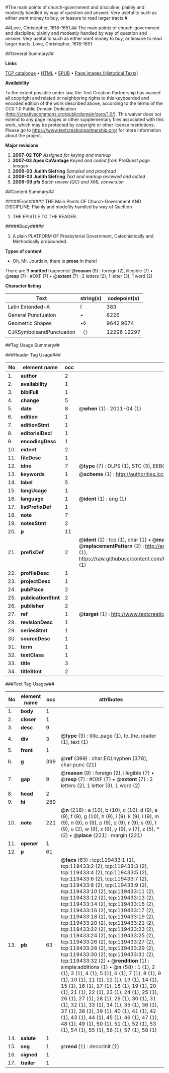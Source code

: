 #The main points of church-government and discipline; plainly and modestly handled by way of question and answer. Very useful to such as either want money to buy, or leasure to read larger tracts.#

##Love, Christopher, 1618-1651.##
The main points of church-government and discipline; plainly and modestly handled by way of question and answer. Very useful to such as either want money to buy, or leasure to read larger tracts.
Love, Christopher, 1618-1651.

##General Summary##

**Links**

[TCP catalogue](http://www.ota.ox.ac.uk/tcp/)  • 
[HTML](http://tei.it.ox.ac.uk/tcp/Texts-HTML/free/A88/A88586.html)  • 
[EPUB](http://tei.it.ox.ac.uk/tcp/Texts-EPUB/free/A88/A88586.epub) • 
[Page images (Historical Texts)](https://historicaltexts.jisc.ac.uk/eebo-99867142e)

**Availability**

To the extent possible under law, the Text Creation Partnership has waived all copyright and related or neighboring rights to this keyboarded and encoded edition of the work described above, according to the terms of the CC0 1.0 Public Domain Dedication (http://creativecommons.org/publicdomain/zero/1.0/). This waiver does not extend to any page images or other supplementary files associated with this work, which may be protected by copyright or other license restrictions. Please go to https://www.textcreationpartnership.org/ for more information about the project.

**Major revisions**

1. __2007-02__ __TCP__ *Assigned for keying and markup*
1. __2007-03__ __Apex CoVantage__ *Keyed and coded from ProQuest page images*
1. __2009-03__ __Judith Siefring__ *Sampled and proofread*
1. __2009-03__ __Judith Siefring__ *Text and markup reviewed and edited*
1. __2009-09__ __pfs__ *Batch review (QC) and XML conversion*

##Content Summary##

#####Front#####
THE Main Points OF Church-Government AND DISCIPLINE; Plainly and modeſtly handled by way of Queſtion
1. THE EPISTLE TO THE READER.

#####Body#####

1. A plain PLATFORM OF Presbyterial Government, Catechistically and Methodically propounded.

**Types of content**

  * Oh, Mr. Jourdain, there is **prose** in there!

There are 9 **omitted** fragments! 
 @__reason__ (9) : foreign (2), illegible (7)  •  @__resp__ (7) : #OXF (7)  •  @__extent__ (7) : 2 letters (2), 1 letter (3), 1 word (2)

**Character listing**


|Text|string(s)|codepoint(s)|
|---|---|---|
|Latin Extended-A|ſ|383|
|General Punctuation|•|8226|
|Geometric Shapes|▪◊|9642 9674|
|CJKSymbolsandPunctuation|〈〉|12296 12297|

##Tag Usage Summary##

###Header Tag Usage###

|No|element name|occ|attributes|
|---|---|---|---|
|1.|__author__|2||
|2.|__availability__|1||
|3.|__biblFull__|1||
|4.|__change__|5||
|5.|__date__|8| @__when__ (1) : 2011-04 (1)|
|6.|__edition__|1||
|7.|__editionStmt__|1||
|8.|__editorialDecl__|1||
|9.|__encodingDesc__|1||
|10.|__extent__|2||
|11.|__fileDesc__|1||
|12.|__idno__|7| @__type__ (7) : DLPS (1), STC (3), EEBO-CITATION (1), PROQUEST (1), VID (1)|
|13.|__keywords__|1| @__scheme__ (1) : http://authorities.loc.gov/ (1)|
|14.|__label__|5||
|15.|__langUsage__|1||
|16.|__language__|1| @__ident__ (1) : eng (1)|
|17.|__listPrefixDef__|1||
|18.|__note__|7||
|19.|__notesStmt__|2||
|20.|__p__|11||
|21.|__prefixDef__|2| @__ident__ (2) : tcp (1), char (1)  •  @__matchPattern__ (2) : ([0-9\-]+):([0-9IVX]+) (1), (.+) (1)  •  @__replacementPattern__ (2) : http://eebo.chadwyck.com/downloadtiff?vid=$1&page=$2 (1), https://raw.githubusercontent.com/textcreationpartnership/Texts/master/tcpchars.xml#$1 (1)|
|22.|__profileDesc__|1||
|23.|__projectDesc__|1||
|24.|__pubPlace__|2||
|25.|__publicationStmt__|2||
|26.|__publisher__|2||
|27.|__ref__|1| @__target__ (1) : http://www.textcreationpartnership.org/docs/. (1)|
|28.|__revisionDesc__|1||
|29.|__seriesStmt__|1||
|30.|__sourceDesc__|1||
|31.|__term__|1||
|32.|__textClass__|1||
|33.|__title__|3||
|34.|__titleStmt__|2||


###Text Tag Usage###

|No|element name|occ|attributes|
|---|---|---|---|
|1.|__body__|1||
|2.|__closer__|1||
|3.|__desc__|9||
|4.|__div__|3| @__type__ (3) : title_page (1), to_the_reader (1), text (1)|
|5.|__front__|1||
|6.|__g__|399| @__ref__ (399) : char:EOLhyphen (378), char:punc (21)|
|7.|__gap__|9| @__reason__ (9) : foreign (2), illegible (7)  •  @__resp__ (7) : #OXF (7)  •  @__extent__ (7) : 2 letters (2), 1 letter (3), 1 word (2)|
|8.|__head__|2||
|9.|__hi__|289||
|10.|__note__|221| @__n__ (218) : a (10), b (10), c (10), d (9), e (9), f (9), g (10), h (9), i (9), k (9), l (9), m (9), n (9), o (9), p (9), q (9), r (9), s (9), t (9), u (2), w (9), x (9), y (9), v (7), z (5), * (2)  •  @__place__ (221) : margin (221)|
|11.|__opener__|1||
|12.|__p__|61||
|13.|__pb__|63| @__facs__ (63) : tcp:119433:1 (1), tcp:119433:2 (2), tcp:119433:3 (2), tcp:119433:4 (2), tcp:119433:5 (2), tcp:119433:6 (2), tcp:119433:7 (2), tcp:119433:8 (2), tcp:119433:9 (2), tcp:119433:10 (2), tcp:119433:11 (2), tcp:119433:12 (2), tcp:119433:13 (2), tcp:119433:14 (2), tcp:119433:15 (2), tcp:119433:16 (2), tcp:119433:17 (2), tcp:119433:18 (2), tcp:119433:19 (2), tcp:119433:20 (2), tcp:119433:21 (2), tcp:119433:22 (2), tcp:119433:23 (2), tcp:119433:24 (2), tcp:119433:25 (2), tcp:119433:26 (2), tcp:119433:27 (2), tcp:119433:28 (2), tcp:119433:29 (2), tcp:119433:30 (2), tcp:119433:31 (2), tcp:119433:32 (2)  •  @__rendition__ (1) : simple:additions (1)  •  @__n__ (58) : 1 (1), 2 (1), 3 (1), 4 (1), 5 (1), 6 (1), 7 (1), 8 (1), 9 (1), 10 (1), 11 (1), 12 (1), 13 (1), 14 (1), 15 (1), 16 (1), 17 (1), 18 (1), 19 (1), 20 (1), 21 (1), 22 (1), 23 (1), 24 (1), 25 (1), 26 (1), 27 (1), 28 (1), 29 (1), 30 (1), 31 (1), 32 (1), 33 (1), 34 (1), 35 (1), 36 (1), 37 (1), 38 (1), 39 (1), 40 (1), 41 (1), 42 (1), 43 (1), 44 (1), 45 (1), 46 (1), 47 (1), 48 (1), 49 (1), 50 (1), 51 (1), 52 (1), 53 (1), 54 (1), 55 (1), 56 (1), 57 (1), 58 (1)|
|14.|__salute__|1||
|15.|__seg__|1| @__rend__ (1) : decorInit (1)|
|16.|__signed__|1||
|17.|__trailer__|1||
